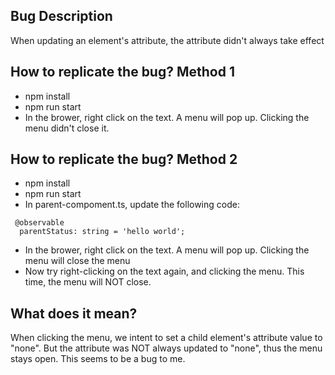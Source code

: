 ## Bug Description
When updating an element's attribute, the attribute didn't always take effect

## How to replicate the bug? Method 1
- npm install
- npm run start
- In the brower, right click on the text. A menu will pop up. Clicking the menu didn't close it.

## How to replicate the bug? Method 2
- npm install
- npm run start
- In parent-compoment.ts, update the following code:
```
 @observable
  parentStatus: string = 'hello world';
```
- In the brower, right click on the text. A menu will pop up. Clicking the menu will close the menu
- Now try right-clicking on the text again, and clicking the menu. This time, the menu will NOT close.

## What does it mean?
When clicking the menu, we intent to set a child element's attribute value to "none". But the attribute was NOT always updated to "none", thus the menu stays open. This seems to be a bug to me.